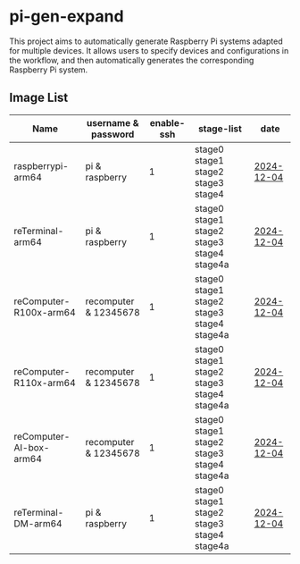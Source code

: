 # pi-gen-expand

This project aims to automatically generate Raspberry Pi systems adapted for multiple devices. It allows users to specify devices and configurations in the workflow, and then automatically generates the corresponding Raspberry Pi system.

## Image List

| Name                  |   username & password   | enable-ssh |                 stage-list                  |      date      |
|-----------------------|-------------------------|------------|---------------------------------------------|----------------|
| raspberrypi-arm64     | pi & raspberry          | 1          | stage0 stage1 stage2 stage3 stage4          | [2024-12-04](https://github.com/Seeed-Studio/pi-gen-expand/releases/download/v1.0.9/Raspbian-raspberrypi-arm64.zip)|
| reTerminal-arm64      | pi & raspberry          | 1          | stage0 stage1 stage2 stage3 stage4 stage4a  | [2024-12-04](https://github.com/Seeed-Studio/pi-gen-expand/releases/download/v1.0.9/Raspbian-reTerminal-arm64.zip)|
| reComputer-R100x-arm64 | recomputer & 12345678   | 1          | stage0 stage1 stage2 stage3 stage4 stage4a  | [2024-12-04](https://github.com/Seeed-Studio/pi-gen-expand/releases/download/v1.0.9/Raspbian-reComputer-R100x-arm64.zip)|
| reComputer-R110x-arm64 | recomputer & 12345678   | 1          | stage0 stage1 stage2 stage3 stage4 stage4a  | [2024-12-04](https://github.com/Seeed-Studio/pi-gen-expand/releases/download/v1.0.9/Raspbian-reComputer-R110x-arm64.zip)|
| reComputer-AI-box-arm64 | recomputer & 12345678   | 1          | stage0 stage1 stage2 stage3 stage4 stage4a  | [2024-12-04](https://github.com/Seeed-Studio/pi-gen-expand/releases/download/v1.0.9/Raspbian-reComputer-AI-box-arm64.zip)|
| reTerminal-DM-arm64   | pi & raspberry          | 1          | stage0 stage1 stage2 stage3 stage4 stage4a  | [2024-12-04](https://github.com/Seeed-Studio/pi-gen-expand/releases/download/v1.0.9/Raspbian-reTerminal-DM-arm64.zip) |

